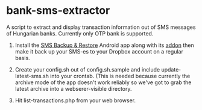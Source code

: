 bank-sms-extractor
==================

A script to extract and display transaction information out of SMS messages of Hungarian banks.  Currently only OTP bank is supported.

1) Install the [SMS Backup & Restore](https://play.google.com/store/apps/details?id=com.riteshsahu.SMSBackupRestore) Android app along with its [addon](https://play.google.com/store/apps/details?id=com.riteshsahu.SMSBackupRestoreNetworkAddon) then make it back up your SMS-es to your Dropbox account on a regular basis.

2) Create your config.sh out of config.sh.sample and include update-latest-sms.sh into your crontab.  (This is needed because currently the archive mode of the app doesn't work reliably so we've got to grab the latest archive into a webserer-visible directory.

3) Hit list-transactions.php from your web browser.
